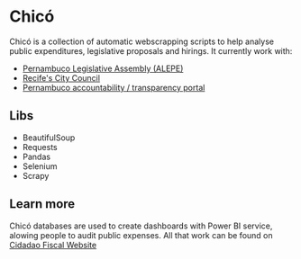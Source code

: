 # Chicó
Chicó is a collection of automatic webscrapping scripts to help analyse public expenditures, legislative proposals and hirings. It currently work with:

- [Pernambuco Legislative Assembly (ALEPE)](http://www.alepe.pe.gov.br/) 
- [Recife's City Council](http://www.recife.pe.leg.br/) 
- [Pernambuco accountability / transparency portal](http://web.transparencia.pe.gov.br/)

## Libs
- BeautifulSoup
- Requests
- Pandas
- Selenium
- Scrapy

## Learn more
Chicó databases are used to create dashboards with Power BI service, alowing people to audit public expenses. All that work
can be found on [Cidadao Fiscal Website](http://cidadaofiscal.org/blog/)

